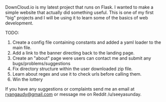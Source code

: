 
DownCloud.io is my latest project that runs on Flask. I wanted to make a simple website that actually did something useful.
This is one of my first "big" projects and I will be using it to learn some of the basics of web development.

TODO:
1. Create a config file containing constants and added a yaml loader to the main file.
2. Add a link to the banner directing back to the landing page.
3. Create an "about" page were users can contact me and submit any bugs/problems/suggestions
4. Fix directory structure within the user downloaded zip file.
5. Learn about regex and use it to check urls before calling them.
6. Win the lottery

If you have any suggestions or complaints send me an email at ryangaudy@gmail.com or message me on Reddit /u/seeyasunday.


